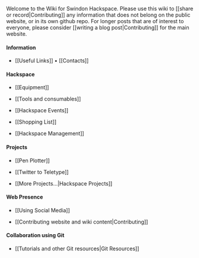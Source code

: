 <!-- Note: the following gollum tag doesn't work :( -->
<!-- --- title: Swindon Hackspace Wiki -->

Welcome to the Wiki for Swindon Hackspace.  Please use this wiki to [[share or record|Contributing]] any information that does not belong on the public website, or in its own github repo.  For longer posts that are of interest to everyone, please consider [[writing a blog post|Contributing]] for the main website.


#### Information

- [[Useful Links]] • [[Contacts]]


#### Hackspace

- [[Equipment]]

- [[Tools and consumables]]

- [[Hackspace Events]]

- [[Shopping List]]

- [[Hackspace Management]]


#### Projects

- [[Pen Plotter]]

- [[Twitter to Teletype]]

- [[More Projects…|Hackspace Projects]]


#### Web Presence

- [[Using Social Media]]

- [[Contributing website and wiki content|Contributing]]


#### Collaboration using Git

- [[Tutorials and other Git resources|Git Resources]]